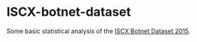 # ISCX-botnet-dataset

Some basic statistical analysis of the 
[ISCX Botnet Dataset 2015](https://www.unb.ca/cic/datasets/botnet.html).
